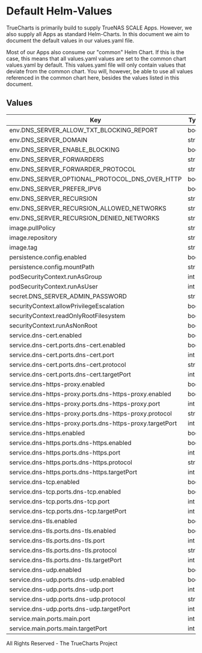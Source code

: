 # Default Helm-Values

TrueCharts is primarily build to supply TrueNAS SCALE Apps.
However, we also supply all Apps as standard Helm-Charts. In this document we aim to document the default values in our values.yaml file.

Most of our Apps also consume our "common" Helm Chart.
If this is the case, this means that all values.yaml values are set to the common chart values.yaml by default. This values.yaml file will only contain values that deviate from the common chart.
You will, however, be able to use all values referenced in the common chart here, besides the values listed in this document.

## Values

| Key | Type | Default | Description |
|-----|------|---------|-------------|
| env.DNS_SERVER_ALLOW_TXT_BLOCKING_REPORT | bool | `false` |  |
| env.DNS_SERVER_DOMAIN | string | `"dns-server"` |  |
| env.DNS_SERVER_ENABLE_BLOCKING | bool | `false` |  |
| env.DNS_SERVER_FORWARDERS | string | `"1.1.1.1, 8.8.8.8"` |  |
| env.DNS_SERVER_FORWARDER_PROTOCOL | string | `"Tcp"` |  |
| env.DNS_SERVER_OPTIONAL_PROTOCOL_DNS_OVER_HTTP | bool | `false` |  |
| env.DNS_SERVER_PREFER_IPV6 | bool | `false` |  |
| env.DNS_SERVER_RECURSION | string | `"AllowOnlyForPrivateNetworks"` |  |
| env.DNS_SERVER_RECURSION_ALLOWED_NETWORKS | string | `"127.0.0.1, 192.168.1.0/24"` |  |
| env.DNS_SERVER_RECURSION_DENIED_NETWORKS | string | `"1.1.1.0/24"` |  |
| image.pullPolicy | string | `"IfNotPresent"` |  |
| image.repository | string | `"technitium/dns-server"` |  |
| image.tag | string | `"8.0@sha256:37edc3d3cc4521559f5738d5152926750a498294ccef9fe264369746be87febc"` |  |
| persistence.config.enabled | bool | `true` |  |
| persistence.config.mountPath | string | `"/etc/dns/config"` |  |
| podSecurityContext.runAsGroup | int | `0` |  |
| podSecurityContext.runAsUser | int | `0` |  |
| secret.DNS_SERVER_ADMIN_PASSWORD | string | `"password"` |  |
| securityContext.allowPrivilegeEscalation | bool | `true` |  |
| securityContext.readOnlyRootFilesystem | bool | `false` |  |
| securityContext.runAsNonRoot | bool | `false` |  |
| service.dns-cert.enabled | bool | `true` |  |
| service.dns-cert.ports.dns-cert.enabled | bool | `true` |  |
| service.dns-cert.ports.dns-cert.port | int | `10202` |  |
| service.dns-cert.ports.dns-cert.protocol | string | `"TCP"` |  |
| service.dns-cert.ports.dns-cert.targetPort | int | `80` |  |
| service.dns-https-proxy.enabled | bool | `true` |  |
| service.dns-https-proxy.ports.dns-https-proxy.enabled | bool | `true` |  |
| service.dns-https-proxy.ports.dns-https-proxy.port | int | `10204` |  |
| service.dns-https-proxy.ports.dns-https-proxy.protocol | string | `"TCP"` |  |
| service.dns-https-proxy.ports.dns-https-proxy.targetPort | int | `8053` |  |
| service.dns-https.enabled | bool | `true` |  |
| service.dns-https.ports.dns-https.enabled | bool | `true` |  |
| service.dns-https.ports.dns-https.port | int | `10203` |  |
| service.dns-https.ports.dns-https.protocol | string | `"TCP"` |  |
| service.dns-https.ports.dns-https.targetPort | int | `443` |  |
| service.dns-tcp.enabled | bool | `true` |  |
| service.dns-tcp.ports.dns-tcp.enabled | bool | `true` |  |
| service.dns-tcp.ports.dns-tcp.port | int | `53` |  |
| service.dns-tcp.ports.dns-tcp.targetPort | int | `53` |  |
| service.dns-tls.enabled | bool | `true` |  |
| service.dns-tls.ports.dns-tls.enabled | bool | `true` |  |
| service.dns-tls.ports.dns-tls.port | int | `853` |  |
| service.dns-tls.ports.dns-tls.protocol | string | `"TCP"` |  |
| service.dns-tls.ports.dns-tls.targetPort | int | `853` |  |
| service.dns-udp.enabled | bool | `true` |  |
| service.dns-udp.ports.dns-udp.enabled | bool | `true` |  |
| service.dns-udp.ports.dns-udp.port | int | `53` |  |
| service.dns-udp.ports.dns-udp.protocol | string | `"UDP"` |  |
| service.dns-udp.ports.dns-udp.targetPort | int | `53` |  |
| service.main.ports.main.port | int | `5380` |  |
| service.main.ports.main.targetPort | int | `5380` |  |

All Rights Reserved - The TrueCharts Project
